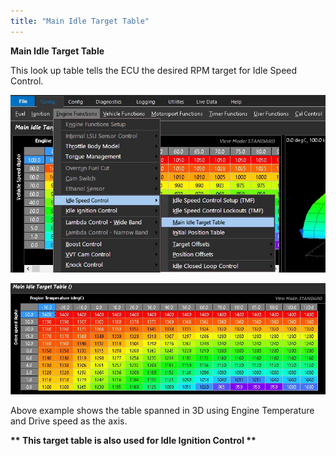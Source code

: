 ```yaml
---
title: "Main Idle Target Table"
---
```


**Main Idle Target Table**

This look up table tells the ECU the desired RPM target for Idle Speed Control.  


![Image](</img/AAAA82.jpg>)


![Image](</img/Main Idle Target Table.jpg>)


Above example shows the table spanned in 3D using Engine Temperature and Drive speed as the axis.  

**\*\* This target table is also used for Idle Ignition Control \*\***

